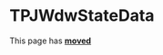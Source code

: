 # TPJWdwStateData #

This page has [**moved**](https://lib-docs.delphidabbler.com/WdwState/5/API/TPJWdwStateData)